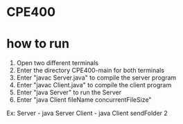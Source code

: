 # CPE400

how to run
==========
1) Open two different terminals
2) Enter the directory CPE400-main for both terminals
3) Enter "javac Server.java" to compile the server program
4) Enter "javac Client.java" to compile the client program
5) Enter "java Server" to run the Server
6) Enter "java Client fileName concurrentFileSize"

Ex:
Server - java Server
Client - java Client sendFolder 2
